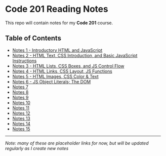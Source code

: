 # Code 201 Reading Notes

This repo will contain notes for my **Code 201** course.

## Table of Contents

- [Notes 1 - Introductory HTML and JavaScript](class-01.md)
- [Notes 2 - HTML Text, CSS Introduction, and Basic JavaScript Instructions](class-02.md)
- [Notes 3 - HTML Lists, CSS Boxes, and JS Control Flow](class-03.md)
- [Notes 4 - HTML Links, CSS Layout, JS Functions](class-04.md)
- [Notes 5 - HTML Images, CSS Color & Text](class-05)
- [Notes 6 - JS Object Literals; The DOM](class-06)
- [Notes 7](class-07)
- [Notes 8](class-08)
- [Notes 9](class-09)
- [Notes 10](class-10)
- [Notes 11](class-11)
- [Notes 12](class-12)
- [Notes 13](class-13)
- [Notes 14](class-14)
- [Notes 15](class-15)

---

*Note: many of these are placeholder links for now, but will be updated regularly as I create new notes*

